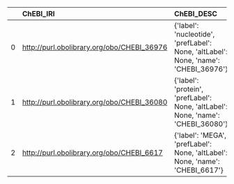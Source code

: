 |    | ChEBI_IRI                                  | ChEBI_DESC                                                                          | EDAM_IRI                            | EDAM_DESC               |
|---:|:-------------------------------------------|:------------------------------------------------------------------------------------|:------------------------------------|:------------------------|
|  0 | http://purl.obolibrary.org/obo/CHEBI_36976 | {'label': 'nucleotide', 'prefLabel': None, 'altLabel': None, 'name': 'CHEBI_36976'} | http://edamontology.org/format_1207 | {'label': 'nucleotide'} |
|  1 | http://purl.obolibrary.org/obo/CHEBI_36080 | {'label': 'protein', 'prefLabel': None, 'altLabel': None, 'name': 'CHEBI_36080'}    | http://edamontology.org/format_1208 | {'label': 'protein'}    |
|  2 | http://purl.obolibrary.org/obo/CHEBI_6617  | {'label': 'MEGA', 'prefLabel': None, 'altLabel': None, 'name': 'CHEBI_6617'}        | http://edamontology.org/format_1991 | {'label': 'MEGA'}       |